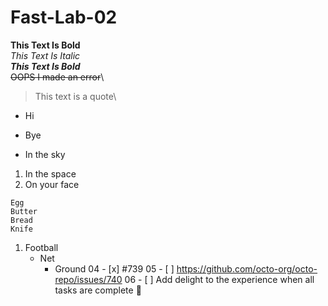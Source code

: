 # Fast-Lab-02
**This Text Is Bold**\
*This Text Is Italic*\
***This Text Is Bold***\
~~OOPS I made an error~~\
> This text is a quote\
- Hi
* Bye
+ In the sky
1. In the space
2. On your face
```
Egg
Butter
Bread
Knife
```
1. Football
    - Net
      - Ground
04	- [x] #739
05	- [ ] https://github.com/octo-org/octo-repo/issues/740
06	- [ ] Add delight to the experience when all tasks are complete :tada:

